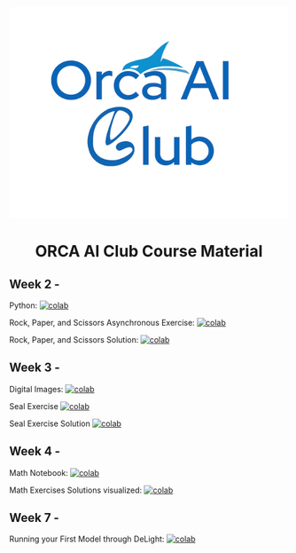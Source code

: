 <div align="center" width="200">
  
![Image](images/orca_ai_club.png?raw=true)
  
<h1>ORCA AI Club Course Material</h1>

</div>

## Week 2 - 

Python: [![colab](https://colab.research.google.com/assets/colab-badge.svg)](https://colab.research.google.com/github/DeGirum/orca_ai_club/blob/main/Week2/WEEK-2_python.ipynb)

Rock, Paper, and Scissors Asynchronous Exercise: [![colab](https://colab.research.google.com/assets/colab-badge.svg)](https://colab.research.google.com/github/DeGirum/orca_ai_club/blob/main/Week2/rock_paper_scissors.ipynb)

Rock, Paper, and Scissors Solution: [![colab](https://colab.research.google.com/assets/colab-badge.svg)](https://colab.research.google.com/github/DeGirum/orca_ai_club/blob/main/Week2/rock_paper_scissors_solution.ipynb)

## Week 3 - 

Digital Images: [![colab](https://colab.research.google.com/assets/colab-badge.svg)](https://colab.research.google.com/github/DeGirum/orca_ai_club/blob/main/Week3/WEEK-3_images_colab.ipynb)

Seal Exercise [![colab](https://colab.research.google.com/assets/colab-badge.svg)](https://colab.research.google.com/github/DeGirum/orca_ai_club/blob/main/Week3/seal_problem.ipynb)

Seal Exercise Solution [![colab](https://colab.research.google.com/assets/colab-badge.svg)](https://colab.research.google.com/github/DeGirum/orca_ai_club/blob/main/Week3/seal_solution.ipynb)

## Week 4 - 

Math Notebook: [![colab](https://colab.research.google.com/assets/colab-badge.svg)](https://colab.research.google.com/github/DeGirum/orca_ai_club/blob/main/Week4/The_Math_that_Powers_AI_Examples.ipynb)

Math Exercises Solutions visualized: [![colab](https://colab.research.google.com/assets/colab-badge.svg)](https://colab.research.google.com/github/DeGirum/orca_ai_club/blob/main/Week4/Math_HW1_Solutions_Visualized.ipynb)

## Week 7 - 

Running your First Model through DeLight: [![colab](https://colab.research.google.com/assets/colab-badge.svg)](https://colab.research.google.com/github/DeGirum/orca_ai_club/blob/main/Week7/Week7_RunningYourFirstAIModel.ipynb)